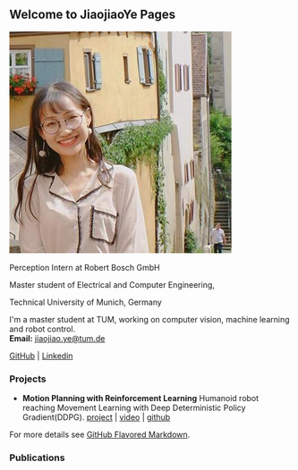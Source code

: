 ## Welcome to JiaojiaoYe Pages




![Profil](imgs/profil.jpg)


Perception Intern at Robert Bosch GmbH

Master student of Electrical and Computer Engineering,

Technical University of Munich, Germany

I'm a master student at TUM, working on computer vision, machine learning and robot control.  
**Email:** jiaojiao.ye@tum.de

[GitHub](https://github.com/JiaojiaoYe1994) | [Linkedin](https://www.linkedin.com/in/jiaojiao-ye-99830b14a/)


### Projects
* **Motion Planning with Reinforcement Learning** 
Humanoid robot reaching Movement Learning with Deep Deterministic Policy Gradient(DDPG).
[project](https://jiaojiaoye1994.github.io/jiaojiaoye.github.com/posts/motion_learning_with_rl) | [video](https://youtu.be/oOG4bsWDT0M) | [github](https://github.com/JiaojiaoYe1994/Robot-Motion-Learning-with-Reinforcement-Learning)


For more details see [GitHub Flavored Markdown](https://guides.github.com/features/mastering-markdown/).

### Publications

